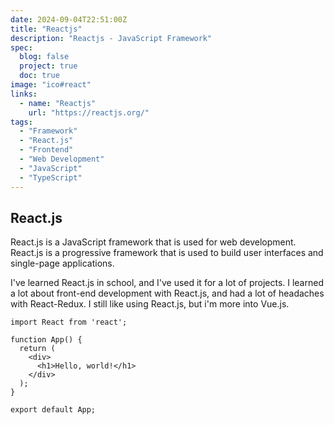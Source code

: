 ```yaml
---
date: 2024-09-04T22:51:00Z
title: "Reactjs"
description: "Reactjs - JavaScript Framework"
spec:
  blog: false
  project: true
  doc: true
image: "ico#react"
links:
  - name: "Reactjs"
    url: "https://reactjs.org/"
tags:
  - "Framework"
  - "React.js"
  - "Frontend"
  - "Web Development"
  - "JavaScript"
  - "TypeScript"
---
```


## React.js

React.js is a JavaScript framework that is used for web development. React.js is a progressive framework that is used to build user interfaces and single-page applications.

I've learned React.js in school, and I've used it for a lot of projects. I learned a lot about front-end development with React.js, and had a lot of headaches with React-Redux. I still like using React.js, but i'm more into Vue.js.

```react
import React from 'react';

function App() {
  return (
    <div>
      <h1>Hello, world!</h1>
    </div>
  );
}

export default App;
```
